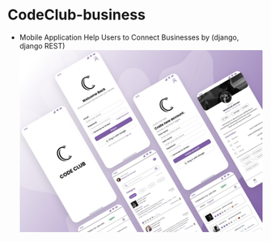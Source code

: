 # CodeClub-business
- Mobile Application Help Users to Connect Businesses by (django, django REST)
![alt text](https://github.com/7amota/CodeClub-business/blob/main/362651627_109801115525868_9122529260176049002_n.jpg)


